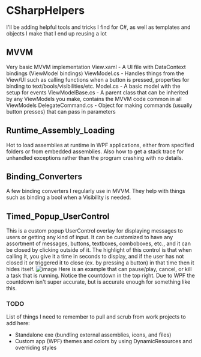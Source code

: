 # CSharpHelpers
I'll be adding helpful tools and tricks I find for C#, as well as templates and objects I make that I end up reusing a lot




## MVVM

Very basic MVVM implementation
View.xaml - A UI file with DataContext bindings (ViewModel bindings)
ViewModel.cs - Handles things from the View/UI such as calling functions when a button is pressed, properties for binding to text/bools/visibilities/etc.
Model.cs - A basic model with the setup for events
ViewModelBase.cs - A parent class that can be inherited by any ViewModels you make, contains the MVVM code common in all ViewModels
DelegateCommand.cs - Object for making commands (usually button presses) that can pass in parameters


## Runtime_Assembly_Loading

Hot to load assemblies at runtime in WPF applications, either from specified folders or from embedded assemblies.  Also how to get a stack trace for unhandled exceptions rather than the program crashing with no details.


## Binding_Converters

A few binding converters I regularly use in MVVM.  They help with things such as binding a bool when a Visibility is needed.


## Timed_Popup_UserControl

This is a custom popup UserControl overlay for displaying messages to users or getting any kind of input.  It can be customized to have any assortment of messages, buttons, textboxes, comboboxes, etc., and it can be closed by clicking outside of it.  The highlight of this control is that when calling it, you give it a time in seconds to display, and if the user has not closed it or triggered it to close (ex. by pressing a button) in that time then it hides itself.
![image](https://user-images.githubusercontent.com/44383003/111663343-f1d14000-87cd-11eb-935e-f070b5207701.png)
Here is an example that can pause/play, cancel, or kill a task that is running.  Notice the countdown in the top right.  Due to WPF the countdown isn't super accurate, but is accurate enough for something like this.


### TODO

List of things I need to remember to pull and scrub from work projects to add here:
 - Standalone exe (bundling external assemblies, icons, and files)
 - Custom app (WPF) themes and colors by using DynamicResources and overriding styles
